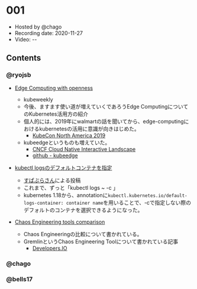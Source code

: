 # 001

- Hosted by @chago
- Recording date: 2020-11-27
- Video: --

## Contents

### @ryojsb

- [Edge Computing with openness](https://www.cncf.io/webinars/kubernetes-in-the-context-of-on-premises-edge-and-network-edge-computing/)
  - kubeweekly 
  - 今後、ますます使い道が増えていくであろうEdge ComputingについてのKubernetes活用方の紹介
  - 個人的には、2019年にwalmartの話を聞いてから、edge-computingにおけるkubernetesの活用に意識が向きはじめた。
    - [KubeCon North America 2019](https://kccncna19.sched.com/event/UdJf/keynote-seamless-customer-experience-at-walmart-stores-powered-by-kubernetesedge-maneesh-vittolia-principal-architect-sriram-komma-principal-product-owner-walmart)
  - kubeedgeというものも増えていた。
    - [CNCF Cloud Native Interactive Landscape](https://landscape.cncf.io/)
    - [github - kubeedge](https://github.com/kubeedge/kubeedge)

- [kubectl logsのデフォルトコンテナを指定](https://text.superbrothers.dev/201123-allow-to-preselect-interesting-container-in-logs/)
  - [すぱぶらさん](https://twitter.com/superbrothers)による投稿
  - これまで、ずっと「kubectl logs ~ -c <container name>」
  - kubernetes 1.18から、annotationに`kubectl.kubernetes.io/default-logs-container: container name`を用いることで、-cで指定しない際のデフォルトのコンテナを選択できるようになった。

- [Chaos Engineering tools comparison](https://www.gremlin.com/community/tutorials/chaos-engineering-tools-comparison/)
  - Chaos Engineeringの比較について書かれている。
  - GremlinというChaos Engineering Toolについて書かれている記事
    - [Developers.IO](https://dev.classmethod.jp/articles/gremlin_ecs_php_sample_app/)

### @chago

### @bells17
